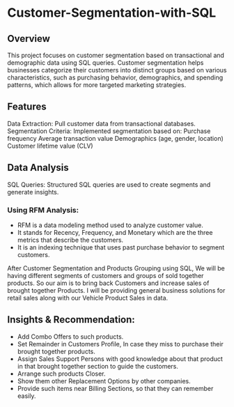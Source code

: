 # Customer-Segmentation-with-SQL

## Overview
This project focuses on customer segmentation based on transactional and demographic data using SQL queries. Customer segmentation helps businesses categorize their customers into distinct groups based on various characteristics, such as purchasing behavior, demographics, and spending patterns, which allows for more targeted marketing strategies.

## Features
Data Extraction: Pull customer data from transactional databases.
Segmentation Criteria: Implemented segmentation based on:
Purchase frequency
Average transaction value
Demographics (age, gender, location)
Customer lifetime value (CLV)

## Data Analysis
SQL Queries: Structured SQL queries are used to create segments and generate insights.

### Using RFM Analysis: 
- RFM is a data modeling method used to analyze customer value.
- It stands for Recency, Frequency, and Monetary which are the three metrics that describe the customers.
- It is an indexing technique that uses past purchase behavior to segment customers.

After Customer Segmentation and Products Grouping using SQL, We will be having different segments of customers and groups of sold together products. So our aim is to bring back Customers and increase sales of brought together Products. I will be providing general business solutions for retail sales along with our Vehicle Product Sales in data.

## Insights & Recommendation:
- Add Combo Offers to such products.
- Set Remainder in Customers Profile, In case they miss to purchase their brought together products.
- Assign Sales Support Persons with good knowledge about that product in that brought together section to guide the customers.
- Arrange such products Closer.
- Show them other Replacement Options by other companies.
- Provide such items near Billing Sections, so that they can remember easily.
